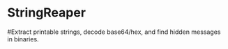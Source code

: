 # StringReaper
#Extract printable strings, decode base64/hex, and find hidden messages in binaries.
